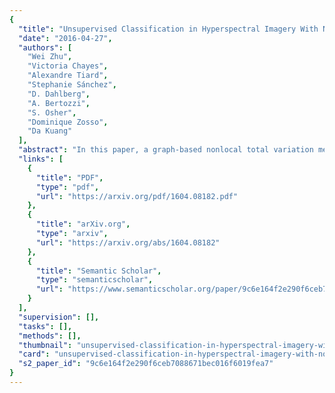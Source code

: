 ```yaml
---
{
  "title": "Unsupervised Classification in Hyperspectral Imagery With Nonlocal Total Variation and Primal-Dual Hybrid Gradient Algorithm",
  "date": "2016-04-27",
  "authors": [
    "Wei Zhu",
    "Victoria Chayes",
    "Alexandre Tiard",
    "Stephanie Sánchez",
    "D. Dahlberg",
    "A. Bertozzi",
    "S. Osher",
    "Dominique Zosso",
    "Da Kuang"
  ],
  "abstract": "In this paper, a graph-based nonlocal total variation method is proposed for unsupervised classification of hyperspectral images (HSI). The variational problem is solved by the primal-dual hybrid gradient algorithm. By squaring the labeling function and using a stable simplex clustering routine, an unsupervised clustering method with random initialization can be implemented. The effectiveness of this proposed algorithm is illustrated on both synthetic and real-world HSI, and numerical results show that the proposed algorithm outperforms other standard unsupervised clustering methods, such as spherical <inline-formula> <tex-math notation=\"LaTeX\">$K$ </tex-math></inline-formula>-means, nonnegative matrix factorization, and the graph-based Merriman–Bence–Osher scheme.",
  "links": [
    {
      "title": "PDF",
      "type": "pdf",
      "url": "https://arxiv.org/pdf/1604.08182.pdf"
    },
    {
      "title": "arXiv.org",
      "type": "arxiv",
      "url": "https://arxiv.org/abs/1604.08182"
    },
    {
      "title": "Semantic Scholar",
      "type": "semanticscholar",
      "url": "https://www.semanticscholar.org/paper/9c6e164f2e290f6ceb7088671bec016f6019fea7"
    }
  ],
  "supervision": [],
  "tasks": [],
  "methods": [],
  "thumbnail": "unsupervised-classification-in-hyperspectral-imagery-with-nonlocal-total-variation-and-primal-dual-hybrid-gradient-algorithm-thumb.jpg",
  "card": "unsupervised-classification-in-hyperspectral-imagery-with-nonlocal-total-variation-and-primal-dual-hybrid-gradient-algorithm-card.jpg",
  "s2_paper_id": "9c6e164f2e290f6ceb7088671bec016f6019fea7"
}
---
```


